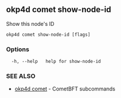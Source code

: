 ## okp4d comet show-node-id

Show this node's ID

```
okp4d comet show-node-id [flags]
```

### Options

```
  -h, --help   help for show-node-id
```

### SEE ALSO

* [okp4d comet](okp4d_comet.md)	 - CometBFT subcommands
